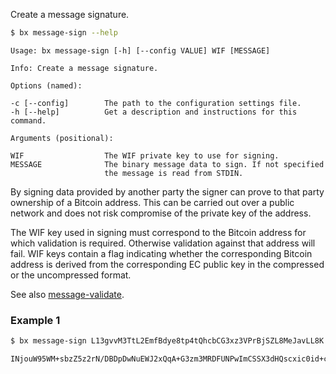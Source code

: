 Create a message signature.
```sh
$ bx message-sign --help
```
```
Usage: bx message-sign [-h] [--config VALUE] WIF [MESSAGE]               

Info: Create a message signature.                                        

Options (named):

-c [--config]        The path to the configuration settings file.        
-h [--help]          Get a description and instructions for this command.

Arguments (positional):

WIF                  The WIF private key to use for signing.             
MESSAGE              The binary message data to sign. If not specified   
                     the message is read from STDIN.
```
By signing data provided by another party the signer can prove to that party ownership of a Bitcoin address. This can be carried out over a public network and does not risk compromise of the private key of the address.

The WIF key used in signing must correspond to the Bitcoin address for which validation is required. Otherwise validation against that address will fail. WIF keys contain a flag indicating whether the corresponding Bitcoin address is derived from the corresponding EC public key in the compressed or the uncompressed format.

See also [message-validate](bx-message-validate).
### Example 1
```sh
$ bx message-sign L13gvvM3TtL2EmfBdye8tp4tQhcbCG3xz3VPrBjSZL8MeJavLL8K "Let us speak no more of faith in man, but bind him down from mischief by the chains of cryptography."
```
```
INjouW95WM+sbzZ5z2rN/DBDpDwNuEWJ2xQqA+G3zm3MRDFUNPwImCSSX3dHQscxic0id+cxxiQjxEoRTDAuaPU=
```